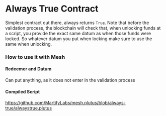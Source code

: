 # Always True Contract

Simplest contract out there, always returns `True`. Note that before the validation process, the blockchain will check that, when unlocking funds at a script, you provide the exact same datum as when those funds were locked. So whatever datum you put when locking make sure to use the same when unlocking.

### How to use it with Mesh
#### Redeemer and Datum
Can put anything, as it does not enter in the validation process

#### Compiled Script
https://github.com/MartifyLabs/mesh.plutus/blob/always-true/alwaystrue.plutus

